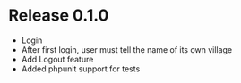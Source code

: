 # Release 0.1.0

 * Login
 * After first login, user must tell the name of its own village
 * Add Logout feature
 * Added phpunit support for tests
